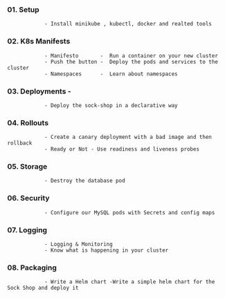 
 
### 01. Setup       
                - Install minikube , kubectl, docker and realted tools
        
### 02. K8s Manifests
                - Manifesto       -  Run a container on your new cluster
                - Push the button -  Deploy the pods and services to the cluster
                - Namespaces      -  Learn about namespaces


### 03. Deployments - 
                - Deploy the sock-shop in a declarative way

### 04. Rollouts 
                - Create a canary deployment with a bad image and then rollback
                - Ready or Not - Use readiness and liveness probes

### 05. Storage     
                - Destroy the database pod

### 06. Security    
                - Configure our MySQL pods with Secrets and config maps

### 07. Logging     
                - Logging & Monitoring
                - Know what is happening in your cluster

### 08. Packaging
                - Write a Helm chart -Write a simple helm chart for the Sock Shop and deploy it

```

